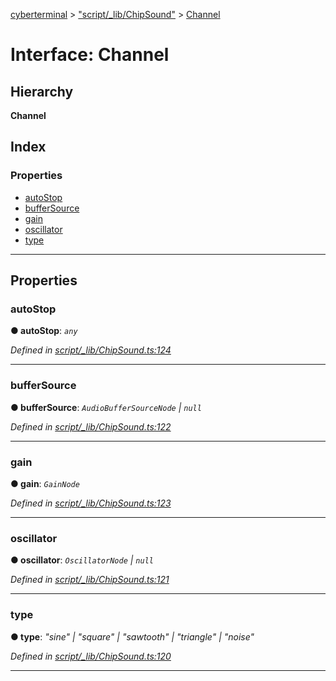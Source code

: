 [cyberterminal](../README.md) > ["script/_lib/ChipSound"](../modules/_script__lib_chipsound_.md) > [Channel](../interfaces/_script__lib_chipsound_.channel.md)

# Interface: Channel

## Hierarchy

**Channel**

## Index

### Properties

* [autoStop](_script__lib_chipsound_.channel.md#autostop)
* [bufferSource](_script__lib_chipsound_.channel.md#buffersource)
* [gain](_script__lib_chipsound_.channel.md#gain)
* [oscillator](_script__lib_chipsound_.channel.md#oscillator)
* [type](_script__lib_chipsound_.channel.md#type)

---

## Properties

<a id="autostop"></a>

###  autoStop

**● autoStop**: *`any`*

*Defined in [script/_lib/ChipSound.ts:124](https://github.com/FantasyInternet/cyberterminal/blob/HEAD/src/script/_lib/ChipSound.ts#L124)*

___
<a id="buffersource"></a>

###  bufferSource

**● bufferSource**: *`AudioBufferSourceNode` | `null`*

*Defined in [script/_lib/ChipSound.ts:122](https://github.com/FantasyInternet/cyberterminal/blob/HEAD/src/script/_lib/ChipSound.ts#L122)*

___
<a id="gain"></a>

###  gain

**● gain**: *`GainNode`*

*Defined in [script/_lib/ChipSound.ts:123](https://github.com/FantasyInternet/cyberterminal/blob/HEAD/src/script/_lib/ChipSound.ts#L123)*

___
<a id="oscillator"></a>

###  oscillator

**● oscillator**: *`OscillatorNode` | `null`*

*Defined in [script/_lib/ChipSound.ts:121](https://github.com/FantasyInternet/cyberterminal/blob/HEAD/src/script/_lib/ChipSound.ts#L121)*

___
<a id="type"></a>

###  type

**● type**: *"sine" | "square" | "sawtooth" | "triangle" | "noise"*

*Defined in [script/_lib/ChipSound.ts:120](https://github.com/FantasyInternet/cyberterminal/blob/HEAD/src/script/_lib/ChipSound.ts#L120)*

___

